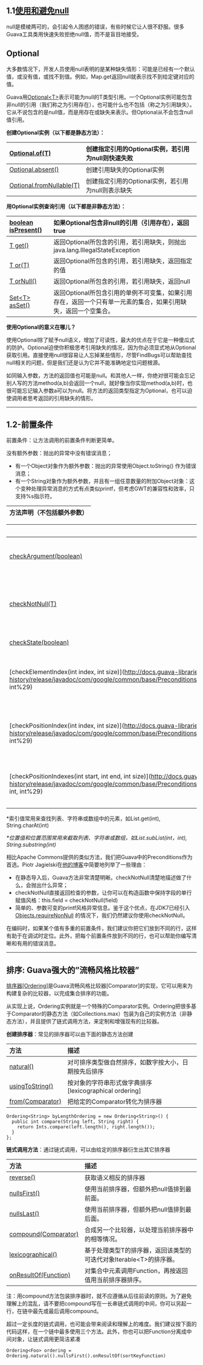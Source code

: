 ## 1.1[使用和避免null](http://ifeve.com/using-and-avoiding-null/)

null是模棱两可的，会引起令人困惑的错误，有些时候它让人很不舒服。很多Guava工具类用快速失败拒绝null值，而不是盲目地接受。

## **Optional**

大多数情况下，开发人员使用null表明的是某种缺失情形：可能是已经有一个默认值，或没有值，或找不到值。例如，Map.get返回null就表示找不到给定键对应的值。

Guava用[Optional&lt;T&gt;](http://docs.guava-libraries.googlecode.com/git-history/release/javadoc/com/google/common/base/Optional.html)表示可能为null的T类型引用。一个Optional实例可能包含非null的引用（我们称之为引用存在），也可能什么也不包括（称之为引用缺失）。它从不说包含的是null值，而是用存在或缺失来表示。但Optional从不会包含null值引用。

**创建Optional实例（以下都是静态方法）：**

| [Optional.of\(T\)](http://docs.guava-libraries.googlecode.com/git-history/release/javadoc/com/google/common/base/Optional.html#of%28T%29) | 创建指定引用的Optional实例，若引用为null则快速失败 |
| :--- | :--- |
| [Optional.absent\(\)](http://docs.guava-libraries.googlecode.com/git-history/release/javadoc/com/google/common/base/Optional.html#absent%28%29) | 创建引用缺失的Optional实例 |
| [Optional.fromNullable\(T\)](http://docs.guava-libraries.googlecode.com/git-history/release/javadoc/com/google/common/base/Optional.html#fromNullable%28T%29) | 创建指定引用的Optional实例，若引用为null则表示缺失 |

**用Optional实例查询引用（以下都是非静态方法）：**

| [boolean isPresent\(\)](http://docs.guava-libraries.googlecode.com/git-history/release/javadoc/com/google/common/base/Optional.html#isPresent%28%29) | 如果Optional包含非null的引用（引用存在），返回true |
| :--- | :--- |
| [T get\(\)](http://docs.guava-libraries.googlecode.com/git-history/release/javadoc/com/google/common/base/Optional.html#get%28%29) | 返回Optional所包含的引用，若引用缺失，则抛出java.lang.IllegalStateException |
| [T or\(T\)](http://docs.guava-libraries.googlecode.com/git-history/release/javadoc/com/google/common/base/Optional.html#or%28T%29) | 返回Optional所包含的引用，若引用缺失，返回指定的值 |
| [T orNull\(\)](http://docs.guava-libraries.googlecode.com/git-history/release/javadoc/com/google/common/base/Optional.html#orNull%28%29) | 返回Optional所包含的引用，若引用缺失，返回null |
| [Set&lt;T&gt; asSet\(\)](http://docs.guava-libraries.googlecode.com/git-history/release/javadoc/com/google/common/base/Optional.html#asSet%28%29) | 返回Optional所包含引用的单例不可变集，如果引用存在，返回一个只有单一元素的集合，如果引用缺失，返回一个空集合。 |

**使用Optional的意义在哪儿？**

使用Optional除了赋予null语义，增加了可读性，最大的优点在于它是一种傻瓜式的防护。Optional迫使你积极思考引用缺失的情况，因为你必须显式地从Optional获取引用。直接使用null很容易让人忘掉某些情形，尽管FindBugs可以帮助查找null相关的问题，但是我们还是认为它并不能准确地定位问题根源。

如同输入参数，方法的返回值也可能是null。和其他人一样，你绝对很可能会忘记别人写的方法method\(a,b\)会返回一个null，就好像当你实现method\(a,b\)时，也很可能忘记输入参数a可以为null。将方法的返回类型指定为Optional，也可以迫使调用者思考返回的引用缺失的情形。

---

## 1.2-前置条件

前置条件：让方法调用的前置条件判断更简单。

没有额外参数：抛出的异常中没有错误消息；

* 有一个Object对象作为额外参数：抛出的异常使用Object.toString\(\) 作为错误消息；
* 有一个String对象作为额外参数，并且有一组任意数量的附加Object对象：这个变种处理异常消息的方式有点类似printf，但考虑GWT的兼容性和效率，只支持%s指示符。

| **方法声明（不包括额外参数）** |
| :--- |


|  | **描述** | **检查失败时抛出的异常** |
| :--- | :--- | :--- |
| [checkArgument\(boolean\)](http://docs.guava-libraries.googlecode.com/git-history/release/javadoc/com/google/common/base/Preconditions.html#checkArgument%28boolean%29) | 检查boolean是否为true，用来检查传递给方法的参数。 | IllegalArgumentException |
| [checkNotNull\(T\)](http://docs.guava-libraries.googlecode.com/git-history/release/javadoc/com/google/common/base/Preconditions.html#checkNotNull%28T%29) | 检查value是否为null，该方法直接返回value，因此可以内嵌使用checkNotNull。 | NullPointerException |
| [checkState\(boolean\)](http://docs.guava-libraries.googlecode.com/git-history/release/javadoc/com/google/common/base/Preconditions.html#checkState%28boolean%29) | 用来检查对象的某些状态。 | IllegalStateException |
| [checkElementIndex\(int index, int size\)](http://docs.guava-libraries.googlecode.com/git-history/release/javadoc/com/google/common/base/Preconditions.html#checkElementIndex%28int, int%29) | 检查index作为索引值对某个列表、字符串或数组是否有效。index&gt;=0 && index&lt;size \* | IndexOutOfBoundsException |
| [checkPositionIndex\(int index, int size\)](http://docs.guava-libraries.googlecode.com/git-history/release/javadoc/com/google/common/base/Preconditions.html#checkPositionIndex%28int, int%29) | 检查index作为位置值对某个列表、字符串或数组是否有效。index&gt;=0 && index&lt;=size \* | IndexOutOfBoundsException |
| [checkPositionIndexes\(int start, int end, int size\)](http://docs.guava-libraries.googlecode.com/git-history/release/javadoc/com/google/common/base/Preconditions.html#checkPositionIndexes%28int, int, int%29) | 检查\[start, end\]表示的位置范围对某个列表、字符串或数组是否有效\* | IndexOutOfBoundsException |

\*索引值常用来查找列表、字符串或数组中的元素，如List.get\(int\), String.charAt\(int\)

_\*位置值和位置范围常用来截取列表、字符串或数组，如List.subList\(int，int\), String.substring\(int\)_

相比Apache Commons提供的类似方法，我们把Guava中的Preconditions作为首选。Piotr Jagielski在[他的博客](http://piotrjagielski.com/blog/google-guava-vs-apache-commons-for-argument-validation/)中简要地列举了一些理由：

* 在静态导入后，Guava方法非常清楚明晰。checkNotNull清楚地描述做了什么，会抛出什么异常；
* checkNotNull直接返回检查的参数，让你可以在构造函数中保持字段的单行赋值风格：this.field = checkNotNull\(field\)
* 简单的、参数可变的printf风格异常信息。鉴于这个优点，在JDK7已经引入
  [Objects.requireNonNull](http://docs.oracle.com/javase/7/docs/api/java/util/Objects.html#requireNonNull%28java.lang.Object,java.lang.String%29)
  的情况下，我们仍然建议你使用checkNotNull。

在编码时，如果某个值有多重的前置条件，我们建议你把它们放到不同的行，这样有助于在调试时定位。此外，把每个前置条件放到不同的行，也可以帮助你编写清晰和有用的错误消息。

---

## 排序: Guava强大的”流畅风格比较器”

[排序器\[Ordering\]](http://docs.guava-libraries.googlecode.com/git-history/release/javadoc/com/google/common/collect/Ordering.html)是Guava流畅风格比较器\[Comparator\]的实现，它可以用来为构建复杂的比较器，以完成集合排序的功能。

从实现上说，Ordering实例就是一个特殊的Comparator实例。Ordering把很多基于Comparator的静态方法（如Collections.max）包装为自己的实例方法（非静态方法），并且提供了链式调用方法，来定制和增强现有的比较器。

**创建排序器**：常见的排序器可以由下面的静态方法创建

| **方法** | **描述** |
| :--- | :--- |
| [natural\(\)](http://docs.guava-libraries.googlecode.com/git-history/release/javadoc/com/google/common/collect/Ordering.html#natural%28%29) | 对可排序类型做自然排序，如数字按大小，日期按先后排序 |
| [usingToString\(\)](http://docs.guava-libraries.googlecode.com/git-history/release/javadoc/com/google/common/collect/Ordering.html#usingToString%28%29) | 按对象的字符串形式做字典排序\[lexicographical ordering\] |
| [from\(Comparator\)](http://docs.guava-libraries.googlecode.com/git-history/release/javadoc/com/google/common/collect/Ordering.html#from%28java.util.Comparator%29) | 把给定的Comparator转化为排序器 |

```
Ordering<String> byLengthOrdering = new Ordering<String>() {
  public int compare(String left, String right) {
    return Ints.compare(left.length(), right.length());
  }
};
```

**链式调用方法**：通过链式调用，可以由给定的排序器衍生出其它排序器

| **方法** | **描述** |
| :--- | :--- |
| [reverse\(\)](http://docs.guava-libraries.googlecode.com/git-history/release/javadoc/com/google/common/collect/Ordering.html#reverse%28%29) | 获取语义相反的排序器 |
| [nullsFirst\(\)](http://docs.guava-libraries.googlecode.com/git-history/release/javadoc/com/google/common/collect/Ordering.html#nullsFirst%28%29) | 使用当前排序器，但额外把null值排到最前面。 |
| [nullsLast\(\)](http://docs.guava-libraries.googlecode.com/git-history/release/javadoc/com/google/common/collect/Ordering.html#nullsLast%28%29) | 使用当前排序器，但额外把null值排到最后面。 |
| [compound\(Comparator\)](http://docs.guava-libraries.googlecode.com/git-history/release/javadoc/com/google/common/collect/Ordering.html#compound%28java.util.Comparator%29) | 合成另一个比较器，以处理当前排序器中的相等情况。 |
| [lexicographical\(\)](http://docs.guava-libraries.googlecode.com/git-history/release/javadoc/com/google/common/collect/Ordering.html#lexicographical%28%29) | 基于处理类型T的排序器，返回该类型的可迭代对象Iterable&lt;T&gt;的排序器。 |
| [onResultOf\(Function\)](http://docs.guava-libraries.googlecode.com/git-history/release/javadoc/com/google/common/collect/Ordering.html#onResultOf%28com.google.common.base.Function%29) | 对集合中元素调用Function，再按返回值用当前排序器排序。 |

注：用compound方法包装排序器时，就不应遵循从后往前读的原则。为了避免理解上的混乱，请不要把compound写在一长串链式调用的中间，你可以另起一行，在链中最先或最后调用compound。

超过一定长度的链式调用，也可能会带来阅读和理解上的难度。我们建议按下面的代码这样，在一个链中最多使用三个方法。此外，你也可以把Function分离成中间对象，让链式调用更简洁紧凑

```
Ordering<Foo> ordering = Ordering.natural().nullsFirst().onResultOf(sortKeyFunction)
```



